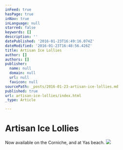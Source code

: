 ```yaml
---
inFeed: true
hasPage: true
inNav: true
inLanguage: null
starred: false
keywords: []
description: ''
datePublished: '2016-01-23T16:49:16.074Z'
dateModified: '2016-01-23T16:48:56.426Z'
title: Artisan Ice Lollies
author: []
authors: []
publisher:
  name: null
  domain: null
  url: null
  favicon: null
sourcePath: _posts/2016-01-23-artisan-ice-lollies.md
published: true
url: artisan-ice-lollies/index.html
_type: Article

---
```

# Artisan Ice Lollies

Now available on the Corniche, and at Yas beach.
![](https://the-grid-user-content.s3-us-west-2.amazonaws.com/d83dee10-3b7a-40f8-a2ac-deaa5d221034.jpg)